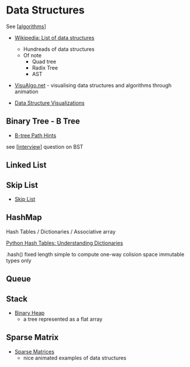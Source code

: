 Data Structures
===============

See [[algorithms]]

* [Wikipedia: List of data structures](https://en.wikipedia.org/wiki/List_of_data_structures)
    * Hundreads of data structures
    * Of note
        * Quad tree
        * Radix Tree
        * AST

* [VisuAlgo.net](https://visualgo.net/en) - visualising data structures and algorithms through animation
* [Data Structure Visualizations](https://www.cs.usfca.edu/~galles/visualization/Algorithms.html)


Binary Tree - B Tree
--------------------

* [B-tree Path Hints](https://github.com/tidwall/btree/blob/master/PATH_HINT.md)

see [[interview]] question on BST

Linked List
-----------


Skip List
---------

* [Skip List](https://en.wikipedia.org/wiki/Skip_list)


HashMap
-------


Hash Tables / Dictionaries / Associative array

[Python Hash Tables: Understanding Dictionaries](http://thepythoncorner.com/dev/hash-tables-understanding-dictionaries/)

.hash()
fixed length
simple to compute
one-way
colision space
immutable types only

Queue
-----

Stack
-----

* [Binary Heap](https://en.wikipedia.org/wiki/Binary_heap#Heap_implementation)
    * a tree represented as a flat array

Sparse Matrix
-------------

* [Sparse Matrices](https://matteding.github.io/2019/04/25/sparse-matrices/)
    * nice animated examples of data structures

[//begin]: # "Autogenerated link references for markdown compatibility"
[algorithms]: algorithms.md "Algorithms"
[interview]: interview.md "Interview Questions"
[//end]: # "Autogenerated link references"